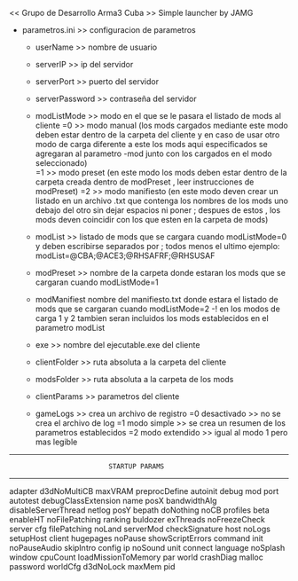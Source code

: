 << Grupo de Desarrollo Arma3 Cuba >>
Simple launcher by JAMG

+ parametros.ini >> configuracion de parametros
  - userName >> nombre de usuario
  
  - serverIP >> ip del servidor
  
  - serverPort >> puerto del servidor
  
  - serverPassword >> contraseña del servidor
  
  - modListMode >> modo en el que se le pasara el listado de mods al cliente
	=0 >> modo manual (los mods cargados mediante este modo deben estar dentro de la carpeta del cliente y en caso de usar otro modo de carga diferente a este los mods aqui especificados se agregaran al parametro -mod junto con los cargados en el modo seleccionado)  
	=1 >> modo preset (en este modo los mods deben estar dentro de la carpeta creada dentro de modPreset , leer instrucciones de modPreset)
	=2 >> modo manifiesto (en este modo deven crear un listado en un archivo .txt que contenga los nombres de los mods uno debajo del otro sin dejar espacios ni poner ; despues de estos , los mods deven coincidir con los que esten en la carpeta de mods)
  
  - modList >> listado de mods que se cargara cuando modListMode=0 y deben escribirse separados por ; todos menos el ultimo ejemplo: modList=@CBA;@ACE3;@RHSAFRF;@RHSUSAF
  
  - modPreset >> nombre de la carpeta donde estaran los mods que se cargaran cuando modListMode=1
  
  - modManifiest nombre del manifiesto.txt donde estara el listado de mods que se cargaran cuando modListMode=2
    -! en los modos de carga 1 y 2 tambien seran incluidos los mods establecidos en el parametro modList
  
  - exe >> nombre del ejecutable.exe del cliente
  
  - clientFolder >> ruta absoluta a la carpeta del cliente
  
  - modsFolder >> ruta absoluta a la carpeta de los mods
  
  - clientParams >> parametros del cliente
  
  - gameLogs >> crea un archivo de registro
    =0 desactivado >> no se crea el archivo de log
	=1 modo simple >> se crea un resumen de los parametros establecidos
	=2 modo extendido >> igual al modo 1 pero mas legible

------------------------------------------------------------------------------
                             STARTUP PARAMS
------------------------------------------------------------------------------
adapter           d3dNoMultiCB            maxVRAM            preprocDefine
autoinit          debug                   mod                port
autotest          debugClassExtension     name               posX
bandwidthAlg      disableServerThread     netlog             posY
bepath            doNothing               noCB               profiles
beta              enableHT                noFilePatching     ranking
buldozer          exThreads               noFreezeCheck      server
cfg               filePatching            noLand             serverMod
checkSignature    host                    noLogs             setupHost
client            hugepages               noPause            showScriptErrors
command           init                    noPauseAudio       skipIntro
config            ip                      noSound            unit
connect           language                noSplash           window
cpuCount          loadMissionToMemory     par                world
crashDiag         malloc                  password           worldCfg
d3dNoLock         maxMem                  pid